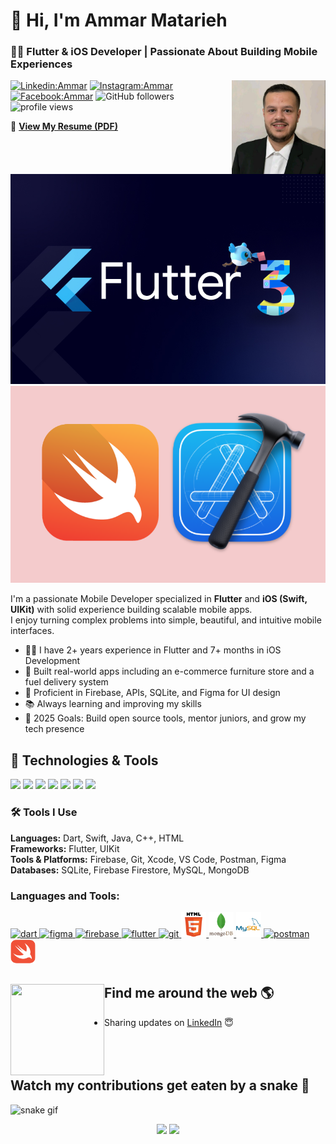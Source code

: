 # 👋 Hi, I'm Ammar Matarieh
### 🧑‍💻 Flutter & iOS Developer | Passionate About Building Mobile Experiences

<img src="https://github.com/Ammar2000-Matarieh/ammar2000-matarieh/blob/main/1740968430252.jpg" width="150" align="right">



[![Linkedin:Ammar](https://img.shields.io/badge/-Ammar-blue?style=flat-square&logo=Linkedin&logoColor=white&link=https://www.linkedin.com/in/ammar-matarieh/)](https://www.linkedin.com/in/ammar-matarieh/)
[![Instagram:Ammar](https://img.shields.io/badge/-Ammar-red?style=flat-square&logo=Instagram&logoColor=white&link=https://www.instagram.com/matariehammar/)](https://www.instagram.com/matariehammar/)
[![Facebook:Ammar](https://img.shields.io/badge/-Ammar-blue?style=flat-square&logo=facebook&logoColor=white&link=https://www.facebook.com/profile.php?id=61553527558777)](https://www.facebook.com/profile.php?id=61553527558777)
![GitHub followers](https://img.shields.io/github/followers/Ammar2000-Matarieh?label=Follow&style=social)
<img alt = "profile views" src="https://komarev.com/ghpvc/?username=Ammar2000-Matarieh&color=brightgreen">  

📄 **[View My Resume (PDF)](https://drive.google.com/drive/folders/1F_2EaCfNeJM8bgfSSAMN4DNWD10rJdSJ?dmr=1&ec=wgc-drive-globalnav-goto)**  



![Purple Gradient Geometric Technology Profile LinkedIn Banner  (1)](https://github.com/Ammar2000-Matarieh/ammar2000-matarieh/blob/main/flutter-3.png)
![Purple Gradient Geometric Technology Profile LinkedIn Banner  (1)](https://github.com/Ammar2000-Matarieh/ammar2000-matarieh/blob/main/img-Mobile.png)

I'm a passionate Mobile Developer specialized in **Flutter** and **iOS (Swift, UIKit)** with solid experience building scalable mobile apps.  
I enjoy turning complex problems into simple, beautiful, and intuitive mobile interfaces.

- 👨‍💻 I have 2+ years experience in Flutter and 7+ months in iOS Development
- 💼 Built real-world apps including an e-commerce furniture store and a fuel delivery system
- 🧰 Proficient in Firebase, APIs, SQLite, and Figma for UI design
- 📚 Always learning and improving my skills
- 🎯 2025 Goals: Build open source tools, mentor juniors, and grow my tech presence

## 🔧 Technologies & Tools

![](https://img.shields.io/badge/Editor-VS_Code-informational?style=flat&logo=visual-studio-code&logoColor=white&color=6aa6f8)
![](https://img.shields.io/badge/Editor-Xcode-informational?style=flat&logo=Xcode&logoColor=white&color=0096FF)
![](https://img.shields.io/badge/Code-Dart-green)
![](https://img.shields.io/badge/Code-Swift-orange)
![](https://img.shields.io/badge/Code-C%2B%2B-yellowgreen)
![](https://img.shields.io/badge/Code-Java-red)
![](https://img.shields.io/badge/Tools-Git-blue)

### 🛠 Tools I Use

**Languages:** Dart, Swift, Java, C++, HTML  
**Frameworks:** Flutter, UIKit  
**Tools & Platforms:** Firebase, Git, Xcode, VS Code, Postman, Figma  
**Databases:** SQLite, Firebase Firestore, MySQL, MongoDB

</p>

<h3 align="left">Languages and Tools:</h3>
<p align="left"> <a href="https://dart.dev" target="_blank" rel="noreferrer"> <img src="https://www.vectorlogo.zone/logos/dartlang/dartlang-icon.svg" alt="dart" width="40" height="40"/> </a> <a href="https://www.figma.com/" target="_blank" rel="noreferrer"> <img src="https://www.vectorlogo.zone/logos/figma/figma-icon.svg" alt="figma" width="40" height="40"/> </a> <a href="https://firebase.google.com/" target="_blank" rel="noreferrer"> <img src="https://www.vectorlogo.zone/logos/firebase/firebase-icon.svg" alt="firebase" width="40" height="40"/> </a> <a href="https://flutter.dev" target="_blank" rel="noreferrer"> <img src="https://www.vectorlogo.zone/logos/flutterio/flutterio-icon.svg" alt="flutter" width="40" height="40"/> </a> <a href="https://git-scm.com/" target="_blank" rel="noreferrer"> <img src="https://www.vectorlogo.zone/logos/git-scm/git-scm-icon.svg" alt="git" width="40" height="40"/> </a> <a href="https://www.w3.org/html/" target="_blank" rel="noreferrer"> <img src="https://raw.githubusercontent.com/devicons/devicon/master/icons/html5/html5-original-wordmark.svg" alt="html5" width="40" height="40"/> </a> <a href="https://www.mongodb.com/" target="_blank" rel="noreferrer"> <img src="https://raw.githubusercontent.com/devicons/devicon/master/icons/mongodb/mongodb-original-wordmark.svg" alt="mongodb" width="40" height="40"/> </a> <a href="https://www.mysql.com/" target="_blank" rel="noreferrer"> <img src="https://raw.githubusercontent.com/devicons/devicon/master/icons/mysql/mysql-original-wordmark.svg" alt="mysql" width="40" height="40"/> </a> <a href="https://postman.com" target="_blank" rel="noreferrer"> <img src="https://www.vectorlogo.zone/logos/getpostman/getpostman-icon.svg" alt="postman" width="40" height="40"/> </a> <a href="https://developer.apple.com/swift/" target="_blank" rel="noreferrer"> <img src="https://raw.githubusercontent.com/devicons/devicon/master/icons/swift/swift-original.svg" alt="swift" width="40" height="40"/> </a> </p>


## Find me around the web 🌎 <a href="https://www.linkedin.com/in/ammar-matarieh/"><img align="left" width="150" height="146" src="https://github.com/M0nica/M0nica/blob/main/octomonica/m0nica-octocat-rotating.gif?raw=true"></a> <br />
<!-- - Practising on <a href="https://codeforces.com/profile/Yassin52">Codeforces</a> 🙃
- - Practising on <a href="https://leetcode.com/Yassin52/">LeetcoCode</a> 🙃 -->
- Sharing updates on <a href="https://www.linkedin.com/in/ammar-matarieh/">LinkedIn</a> 😇 <br /><br /> <br /> <br />

## Watch my contributions get eaten by a snake 🐍
![snake gif](https://user-images.githubusercontent.com/88105077/166116856-9251de7f-d2df-46fd-901b-5920e8047e52.svg)


<p align="center">
  <img width="48%" src="https://github-readme-stats.vercel.app/api?username=Ammar2000-Matarieh&show_icons=true&include_all_commits=true&theme=radical&hide_border=true" />
  <img width="48%" src="https://github-readme-stats.vercel.app/api/top-langs/?username=Ammar2000-Matarieh&layout=compact&theme=radical&hide_border=true" />
</p>
